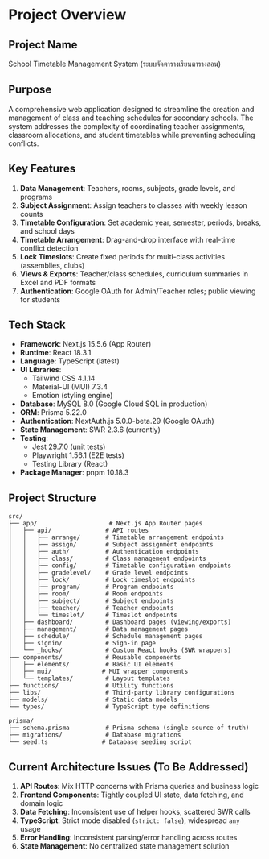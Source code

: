 # Project Overview

## Project Name
School Timetable Management System (ระบบจัดตารางเรียนตารางสอน)

## Purpose
A comprehensive web application designed to streamline the creation and management of class and teaching schedules for secondary schools. The system addresses the complexity of coordinating teacher assignments, classroom allocations, and student timetables while preventing scheduling conflicts.

## Key Features
1. **Data Management**: Teachers, rooms, subjects, grade levels, and programs
2. **Subject Assignment**: Assign teachers to classes with weekly lesson counts
3. **Timetable Configuration**: Set academic year, semester, periods, breaks, and school days
4. **Timetable Arrangement**: Drag-and-drop interface with real-time conflict detection
5. **Lock Timeslots**: Create fixed periods for multi-class activities (assemblies, clubs)
6. **Views & Exports**: Teacher/class schedules, curriculum summaries in Excel and PDF formats
7. **Authentication**: Google OAuth for Admin/Teacher roles; public viewing for students

## Tech Stack
- **Framework**: Next.js 15.5.6 (App Router)
- **Runtime**: React 18.3.1
- **Language**: TypeScript (latest)
- **UI Libraries**: 
  - Tailwind CSS 4.1.14
  - Material-UI (MUI) 7.3.4
  - Emotion (styling engine)
- **Database**: MySQL 8.0 (Google Cloud SQL in production)
- **ORM**: Prisma 5.22.0
- **Authentication**: NextAuth.js 5.0.0-beta.29 (Google OAuth)
- **State Management**: SWR 2.3.6 (currently)
- **Testing**:
  - Jest 29.7.0 (unit tests)
  - Playwright 1.56.1 (E2E tests)
  - Testing Library (React)
- **Package Manager**: pnpm 10.18.3

## Project Structure
```
src/
├── app/                    # Next.js App Router pages
│   ├── api/               # API routes
│   │   ├── arrange/       # Timetable arrangement endpoints
│   │   ├── assign/        # Subject assignment endpoints
│   │   ├── auth/          # Authentication endpoints
│   │   ├── class/         # Class management endpoints
│   │   ├── config/        # Timetable configuration endpoints
│   │   ├── gradelevel/    # Grade level endpoints
│   │   ├── lock/          # Lock timeslot endpoints
│   │   ├── program/       # Program endpoints
│   │   ├── room/          # Room endpoints
│   │   ├── subject/       # Subject endpoints
│   │   ├── teacher/       # Teacher endpoints
│   │   └── timeslot/      # Timeslot endpoints
│   ├── dashboard/         # Dashboard pages (viewing/exports)
│   ├── management/        # Data management pages
│   ├── schedule/          # Schedule management pages
│   ├── signin/            # Sign-in page
│   └── _hooks/            # Custom React hooks (SWR wrappers)
├── components/            # Reusable components
│   ├── elements/          # Basic UI elements
│   ├── mui/              # MUI wrapper components
│   └── templates/         # Layout templates
├── functions/             # Utility functions
├── libs/                  # Third-party library configurations
├── models/                # Static data models
└── types/                 # TypeScript type definitions

prisma/
├── schema.prisma          # Prisma schema (single source of truth)
├── migrations/            # Database migrations
└── seed.ts               # Database seeding script
```

## Current Architecture Issues (To Be Addressed)
1. **API Routes**: Mix HTTP concerns with Prisma queries and business logic
2. **Frontend Components**: Tightly coupled UI state, data fetching, and domain logic
3. **Data Fetching**: Inconsistent use of helper hooks, scattered SWR calls
4. **TypeScript**: Strict mode disabled (`strict: false`), widespread `any` usage
5. **Error Handling**: Inconsistent parsing/error handling across routes
6. **State Management**: No centralized state management solution

